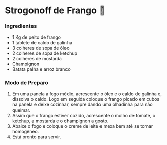 # Strogonoff de Frango :chicken:

### Ingredientes

- 1 Kg de peito de frango
- 1 tablete de caldo de galinha
- 3 colheres de sopa de óleo
- 2 colheres de sopa de ketchup
- 2 colheres de mostarda
- Champignon
- Batata palha e arroz branco 



### Modo de Preparo

1. Em uma panela a fogo médio, acrescente o óleo e o caldo de galinha e, dissolva o caldo. Logo em seguida coloque o frango picado em cubos na panela e deixe cozinhar, sempre dando uma olhadinha para não queimar.
2. Assim que o frango estiver cozido, acrescente o molho de tomate, o ketchup, a mostarda e o champignon a gosto.
3. Abaixe o fogo e coloque o creme de leite e mexa bem até se tornar homogêneo.
4. Está pronto para servir.

